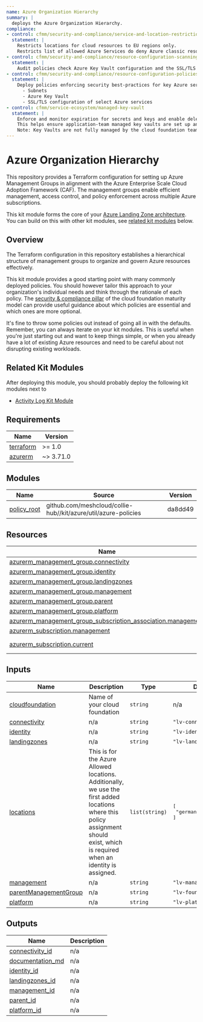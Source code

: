 ```yaml
---
name: Azure Organization Hierarchy
summary: |
  deploys the Azure Organization Hierarchy.
compliance:
- control: cfmm/security-and-compliance/service-and-location-restrictions
  statement: |
    Restricts locations for cloud resources to EU regions only.
    Restricts list of allowed Azure Services do deny Azure classic resources.
- control: cfmm/security-and-compliance/resource-configuration-scanning
  statement: |
    Audit policies check Azure Key Vault configuration and the SSL/TLS configuration of select Azure services.
- control: cfmm/security-and-compliance/resource-configuration-policies
  statement: |
    Deploy policies enforcing security best-practices for key Azure services
      - Subnets
      - Azure Key Vault
      - SSL/TLS configuration of select Azure services
- control: cfmm/service-ecosystem/managed-key-vault
  statement: |
    Enforce and monitor expiration for secrets and keys and enable deletion protection.
    This helps ensure application-team managed key vaults are set up and configured according to best practices.
    Note: Key Vaults are not fully managed by the cloud foundation team, they stay within the application teams responsibility.
---
```


# Azure Organization Hierarchy

This repository provides a Terraform configuration for setting up Azure Management Groups in alignment with the Azure Enterprise Scale Cloud Adoption Framework (CAF). The management groups enable efficient management, access control, and policy enforcement across multiple Azure subscriptions.

This kit module forms the core of your [Azure Landing Zone architecture](https://learn.microsoft.com/en-us/azure/cloud-adoption-framework/ready/landing-zone/#azure-landing-zone-architecture). You can build on this with other kit
modules, see [related kit modules](#related-kit-modules) below.

## Overview

The Terraform configuration in this repository establishes a hierarchical structure of management groups to organize and govern Azure resources effectively.

This kit module provides a good starting point with many commonly deployed policies.
You should however tailor this approach to your organization's individual needs and think through the rationale
of each policy. The [security & compliance pillar](https://cloudfoundation.org/maturity-model/security-and-compliance/) of the cloud foundation maturity model can provide useful guidance about which policies are essential and which ones are more optional.

It's fine to throw some policies out instead of going all in with the defaults. Remember, you can always iterate on
your kit modules. This is useful when you're just starting out and want to keep things simple, or when you already have
a lot of existing Azure resources and need to be careful about not disrupting existing workloads.

## Related Kit Modules

After deploying this module, you should probably deploy the following kit modules next to

- [Activity Log Kit Module](./activity-log/README.md)
<!-- TODO
- [Corp Kit Module](../corp/README.md)
- landing zones
- -->

<!-- BEGIN_TF_DOCS -->
## Requirements

| Name | Version |
|------|---------|
| <a name="requirement_terraform"></a> [terraform](#requirement\_terraform) | >= 1.0 |
| <a name="requirement_azurerm"></a> [azurerm](#requirement\_azurerm) | ~> 3.71.0 |

## Modules

| Name | Source | Version |
|------|--------|---------|
| <a name="module_policy_root"></a> [policy\_root](#module\_policy\_root) | github.com/meshcloud/collie-hub//kit/azure/util/azure-policies | da8dd49 |

## Resources

| Name | Type |
|------|------|
| [azurerm_management_group.connectivity](https://registry.terraform.io/providers/hashicorp/azurerm/latest/docs/resources/management_group) | resource |
| [azurerm_management_group.identity](https://registry.terraform.io/providers/hashicorp/azurerm/latest/docs/resources/management_group) | resource |
| [azurerm_management_group.landingzones](https://registry.terraform.io/providers/hashicorp/azurerm/latest/docs/resources/management_group) | resource |
| [azurerm_management_group.management](https://registry.terraform.io/providers/hashicorp/azurerm/latest/docs/resources/management_group) | resource |
| [azurerm_management_group.parent](https://registry.terraform.io/providers/hashicorp/azurerm/latest/docs/resources/management_group) | resource |
| [azurerm_management_group.platform](https://registry.terraform.io/providers/hashicorp/azurerm/latest/docs/resources/management_group) | resource |
| [azurerm_management_group_subscription_association.management](https://registry.terraform.io/providers/hashicorp/azurerm/latest/docs/resources/management_group_subscription_association) | resource |
| [azurerm_subscription.management](https://registry.terraform.io/providers/hashicorp/azurerm/latest/docs/resources/subscription) | resource |
| [azurerm_subscription.current](https://registry.terraform.io/providers/hashicorp/azurerm/latest/docs/data-sources/subscription) | data source |

## Inputs

| Name | Description | Type | Default | Required |
|------|-------------|------|---------|:--------:|
| <a name="input_cloudfoundation"></a> [cloudfoundation](#input\_cloudfoundation) | Name of your cloud foundation | `string` | n/a | yes |
| <a name="input_connectivity"></a> [connectivity](#input\_connectivity) | n/a | `string` | `"lv-connectivity"` | no |
| <a name="input_identity"></a> [identity](#input\_identity) | n/a | `string` | `"lv-identity"` | no |
| <a name="input_landingzones"></a> [landingzones](#input\_landingzones) | n/a | `string` | `"lv-landingzones"` | no |
| <a name="input_locations"></a> [locations](#input\_locations) | This is for the Azure Allowed locations. Additionally, we use the first added locations where this policy assignment should exist, which is required when an identity is assigned. | `list(string)` | <pre>[<br>  "germanywestcentral"<br>]</pre> | no |
| <a name="input_management"></a> [management](#input\_management) | n/a | `string` | `"lv-management"` | no |
| <a name="input_parentManagementGroup"></a> [parentManagementGroup](#input\_parentManagementGroup) | n/a | `string` | `"lv-foundation"` | no |
| <a name="input_platform"></a> [platform](#input\_platform) | n/a | `string` | `"lv-platform"` | no |

## Outputs

| Name | Description |
|------|-------------|
| <a name="output_connectivity_id"></a> [connectivity\_id](#output\_connectivity\_id) | n/a |
| <a name="output_documentation_md"></a> [documentation\_md](#output\_documentation\_md) | n/a |
| <a name="output_identity_id"></a> [identity\_id](#output\_identity\_id) | n/a |
| <a name="output_landingzones_id"></a> [landingzones\_id](#output\_landingzones\_id) | n/a |
| <a name="output_management_id"></a> [management\_id](#output\_management\_id) | n/a |
| <a name="output_parent_id"></a> [parent\_id](#output\_parent\_id) | n/a |
| <a name="output_platform_id"></a> [platform\_id](#output\_platform\_id) | n/a |
<!-- END_TF_DOCS -->
